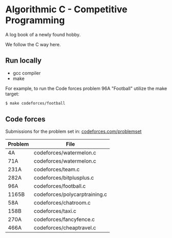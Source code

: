 # Algorithmic C - Competitive Programming

A log book of a newly found hobby.

We follow the C way here.

## Run locally

* gcc compiler
* make

For example, to run the Code forces problem 96A "Football" utilize the make target:
```bash
$ make codeforces/football
```

## Code forces

Submissions for the problem set in: [codeforces.com/problemset](https://codeforces.com/problemset)

Problem | File
------- | ----
4A      | codeforces/watermelon.c
71A     | codeforces/watermelon.c
231A    | codeforces/team.c
282A    | codeforces/bitplusplus.c
96A     | codeforces/football.c
1165B   | codeforces/polycarptraining.c
58A     | codeforces/chatroom.c
158B    | codeforces/taxi.c
270A    | codeforces/fancyfence.c
466A    | codeforces/cheaptravel.c
